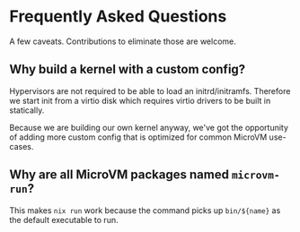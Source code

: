 # Frequently Asked Questions

A few caveats. Contributions to eliminate those are welcome.


## Why build a kernel with a custom config?

Hypervisors are not required to be able to load an
initrd/initramfs. Therefore we start init from a virtio disk which
requires virtio drivers to be built in statically.

Because we are building our own kernel anyway, we've got the
opportunity of adding more custom config that is optimized for common
MicroVM use-cases.

## Why are all MicroVM packages named `microvm-run`?

This makes `nix run` work because the command picks up `bin/${name}`
as the default executable to run.
